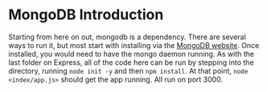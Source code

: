 # MongoDB Introduction
Starting from here on out, mongodb is a dependency. There are several ways to run it, but most start with installing via the [MongoDB website](https://www.mongodb.com/). Once installed, you would need to have the mongo daemon running. As with the last folder on Express, all of the code here can be run by stepping into the directory, running `node init -y` and then `npm install`. At that point, `node <index/app.js>` should get the app running. All run on port 3000.